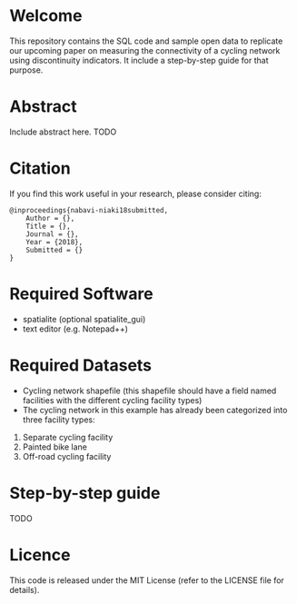 # Welcome
This repository contains the SQL code and sample open data to replicate our upcoming paper on measuring the connectivity of a cycling network using discontinuity indicators. It include a step-by-step guide for that purpose. 

# Abstract
Include abstract here. TODO

# Citation
If you find this work useful in your research, please consider citing:

    @inproceedings{nabavi-niaki18submitted,
        Author = {},
        Title = {},
        Journal = {},
        Year = {2018},
        Submitted = {}
    }

# Required Software
* spatialite (optional spatialite_gui)
* text editor (e.g. Notepad++)

# Required Datasets
* Cycling network shapefile (this shapefile should have a field named facilities with the different cycling facility types)
* The cycling network in this example has already been categorized into three facility types:
1.	Separate cycling facility
2.	Painted bike lane
3.	Off-road cycling facility

# Step-by-step guide
TODO

# Licence
This code is released under the MIT License  (refer to the LICENSE file for details).
